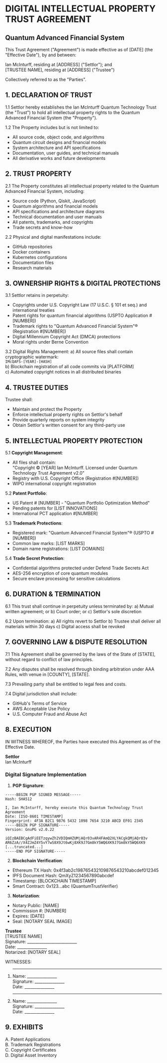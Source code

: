 # DIGITAL INTELLECTUAL PROPERTY TRUST AGREEMENT
## Quantum Advanced Financial System

This Trust Agreement ("Agreement") is made effective as of [DATE] (the "Effective Date"), by and between:

Ian McInturff, residing at [ADDRESS] ("Settlor"); and  
[TRUSTEE NAME], residing at [ADDRESS] ("Trustee")

Collectively referred to as the "Parties".

## 1. DECLARATION OF TRUST
1.1 Settlor hereby establishes the Ian McInturff Quantum Technology Trust (the "Trust") to hold all intellectual property rights to the Quantum Advanced Financial System (the "Property").

1.2 The Property includes but is not limited to:
- All source code, object code, and algorithms
- Quantum circuit designs and financial models
- System architecture and API specifications
- Documentation, user guides, and technical manuals
- All derivative works and future developments

## 2. TRUST PROPERTY
2.1 The Property constitutes all intellectual property related to the Quantum Advanced Financial System, including:
- Source code (Python, Qiskit, JavaScript)
- Quantum algorithms and financial models
- API specifications and architecture diagrams
- Technical documentation and user manuals
- All patents, trademarks, and copyrights
- Trade secrets and know-how

2.2 Physical and digital manifestations include:
- GitHub repositories
- Docker containers
- Kubernetes configurations
- Documentation files
- Research materials

## 3. OWNERSHIP RIGHTS & DIGITAL PROTECTIONS
3.1 Settlor retains in perpetuity:
- Copyrights under U.S. Copyright Law (17 U.S.C. § 101 et seq.) and international treaties
- Patent rights for quantum financial algorithms (USPTO Application #[NUMBER])
- Trademark rights to "Quantum Advanced Financial System"® (Registration #[NUMBER])
- Digital Millennium Copyright Act (DMCA) protections
- Moral rights under Berne Convention

3.2 Digital Rights Management:
a) All source files shall contain cryptographic watermark:  
`IMcQAFS-[YEAR]-[HASH]`  
b) Blockchain registration of all code commits via [PLATFORM]  
c) Automated copyright notices in all distributed binaries

## 4. TRUSTEE DUTIES
Trustee shall:
- Maintain and protect the Property
- Enforce intellectual property rights on Settlor's behalf
- Provide quarterly reports on system integrity
- Obtain Settlor's written consent for any third-party use

## 5. INTELLECTUAL PROPERTY PROTECTION
5.1 **Copyright Management**:
- All files shall contain:  
  "Copyright © [YEAR] Ian McInturff. Licensed under Quantum Technology Trust Agreement v2.0"
- Registry with U.S. Copyright Office (Registration #[NUMBER])
- WIPO international copyright registration

5.2 **Patent Portfolio**:
- US Patent # [NUMBER] - "Quantum Portfolio Optimization Method"
- Pending patents for [LIST INNOVATIONS]
- International PCT application #[NUMBER]

5.3 **Trademark Protections**:
- Registered mark: "Quantum Advanced Financial System"® (USPTO #[NUMBER])
- Common law marks: [LIST MARKS]
- Domain name registrations: [LIST DOMAINS]

5.4 **Trade Secret Protection**:
- Confidential algorithms protected under Defend Trade Secrets Act
- AES-256 encryption of core quantum modules
- Secure enclave processing for sensitive calculations

## 6. DURATION & TERMINATION
6.1 This trust shall continue in perpetuity unless terminated by:
a) Mutual written agreement; or
b) Court order; or
c) Settlor's sole discretion

6.2 Upon termination:
a) All rights revert to Settlor
b) Trustee shall deliver all materials within 30 days
c) Digital access shall be revoked

## 7. GOVERNING LAW & DISPUTE RESOLUTION
7.1 This Agreement shall be governed by the laws of the State of [STATE], without regard to conflict of law principles.

7.2 Any disputes shall be resolved through binding arbitration under AAA Rules, with venue in [COUNTY], [STATE].

7.3 Prevailing party shall be entitled to legal fees and costs.

7.4 Digital jurisdiction shall include:
- GitHub's Terms of Service
- AWS Acceptable Use Policy
- U.S. Computer Fraud and Abuse Act

## 8. EXECUTION

IN WITNESS WHEREOF, the Parties have executed this Agreement as of the Effective Date.

**Settlor**  
Ian McInturff  

### Digital Signature Implementation
1. **PGP Signature**:
```pgp
-----BEGIN PGP SIGNED MESSAGE-----
Hash: SHA512

I, Ian McInturff, hereby execute this Quantum Technology Trust Agreement
Date: [ISO-8601 TIMESTAMP]
Fingerprint: 4F3A B2C1 9876 5432 1098 7654 3210 ABCD EF01 2345
-----BEGIN PGP SIGNATURE-----
Version: GnuPG v2.0.22

iQIzBAEBCgAdFiEETzqywZh2VDIQmHZUMjAQr03vAR4FAmQ2XLYACgkQMjAQr03v
AR6ZzA//X4ZJmZ4Y5vY7wS8X9Jt6wKj8XK9J7Gm8kY5WQ6XK9J7Gm8kY5WQ6XK9
[...truncated...]
-----END PGP SIGNATURE-----
```

2. **Blockchain Verification**:
- Ethereum TX Hash: 0x4f3ab2c198765432109876543210abcdef012345
- IPFS Document Hash: QmXyZ1234567890abcdef
- Timestamp: [BLOCKCHAIN TIMESTAMP]
- Smart Contract: 0x123...abc (QuantumTrustVerifier)

3. **Notarization**:
- Notary Public: [NAME]
- Commission #: [NUMBER]
- Expires: [DATE]
- Seal: [NOTARY SEAL IMAGE]

**Trustee**  
[TRUSTEE NAME]  
Signature: _________________________  
Date: _______________  
Notarized: [NOTARY SEAL]  

WITNESSES:  
1. ___________________________  
   Name: _______________  
   Signature: _______________  
   Date: _______________  

2. ___________________________  
   Name: _______________  
   Signature: _______________  
   Date: _______________  

## 9. EXHIBITS
A. Patent Applications  
B. Trademark Registrations  
C. Copyright Certificates  
D. Digital Asset Inventory
